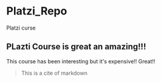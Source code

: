 # Platzi_Repo
Platzi curse


## PLazti Course is great an amazing!!!
This course has been interesting but it's expensive!!
Great!!

> This is a cite of markdown